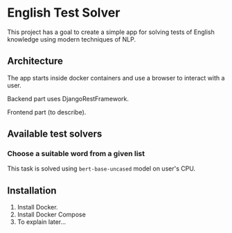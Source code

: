 # English Test Solver

This project has a goal to create a simple app for solving tests of English knowledge using modern techniques of NLP. 

## Architecture

The app starts inside docker containers and use a browser to interact with a user.

Backend part uses DjangoRestFramework.

Frontend part (to describe).

## Available test solvers

### Choose a suitable word from a given list

This task is solved using `bert-base-uncased` model on user's CPU.

## Installation

1. Install Docker.
2. Install Docker Compose
3. To explain later...
